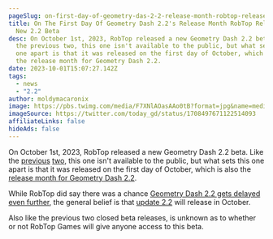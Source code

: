 ```yaml
---
pageSlug: on-first-day-of-geometry-das-2-2-release-month-robtop-released-new-2-2-beta
title: On The First Day Of Geometry Dash 2.2's Release Month RobTop Released A
  New 2.2 Beta
desc: On October 1st, 2023, RobTop released a new Geometry Dash 2.2 beta. Like
  the previous two, this one isn't available to the public, but what sets this
  one apart is that it was released on the first day of October, which is also
  the release month for Geometry Dash 2.2.
date: 2023-10-01T15:07:27.142Z
tags:
  - news
  - "2.2"
author: moldymacaronix
image: https://pbs.twimg.com/media/F7XNlAOasAAo0tB?format=jpg&name=medium
imageSource: https://twitter.com/today_gd/status/1708497671122514093
affiliateLinks: false
hideAds: false
---
```

On October 1st, 2023, RobTop released a new Geometry Dash 2.2 beta. Like the [previous](/posts/closed-geometry-dash-2-2-beta-released-on-steam/) [two](/posts/robtop-releases-new-geometry-dash-2-2-beta/), this one isn't available to the public, but what sets this one apart is that it was released on the first day of October, which is also the [release month for Geometry Dash 2.2](/posts/final-geometry-dash-2-2-release-date-confirmed-by-robtop/).

While RobTop did say there was a chance [Geometry Dash 2.2 gets delayed even further](/posts/geometry-dash-2-2-release-date-may-be-pushed-back-again/), the general belief is that [update 2.2](/categories/2.2/) will release in October.

Also like the previous two closed beta releases, is unknown as to whether or not RobTop Games will give anyone access to this beta.